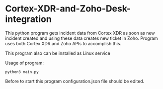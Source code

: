# Cortex-XDR-and-Zoho-Desk-integration
This python program gets incident data from Cortex XDR as soon as new incident created and using these data creates new ticket in Zoho. Program uses both Cortex XDR and Zoho APIs to accomplish this.

This program also can be installed as Linux service


Usage of program:
```
python3 main.py
```

Before to start this program configuration.json file should be edited.
